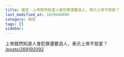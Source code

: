 ```yaml
---
title: 複習：上帝既然知道人會犯罪還要造人，表示上帝不慈愛？
last_modified_at: 1629640800
category: 複習
tags: []
sidebar: 
---
```


<div>上帝既然知道人會犯罪還要造人，表示上帝不慈愛？</div>
<div><a href="/posts/269192092" target="_blank">/posts/269192092</a></div>
